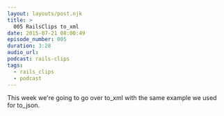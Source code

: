 ```yaml
---
layout: layouts/post.njk
title: >
  005 RailsClips to_xml
date: 2015-07-21 08:00:49
episode_number: 005
duration: 3:28
audio_url:
podcast: rails-clips
tags:
  - rails_clips
  - podcast
---
```


This week we're going to go over to_xml with the same example we used for to_json.
